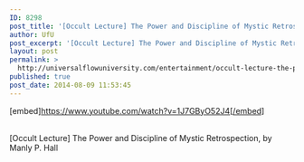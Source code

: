 ```yaml
---
ID: 8298
post_title: '[Occult Lecture] The Power and Discipline of Mystic Retrospection,'
author: UfU
post_excerpt: '[Occult Lecture] The Power and Discipline of Mystic Retrospection, by Manly P. Hall'
layout: post
permalink: >
  http://universalflowuniversity.com/entertainment/occult-lecture-the-power-and-discipline-of-mystic-retrospection/
published: true
post_date: 2014-08-09 11:53:45
---
```

[embed]https://www.youtube.com/watch?v=1J7GByO52J4[/embed]</br></br>
<p>[Occult Lecture] The Power and Discipline of Mystic Retrospection, by Manly P. Hall</p>